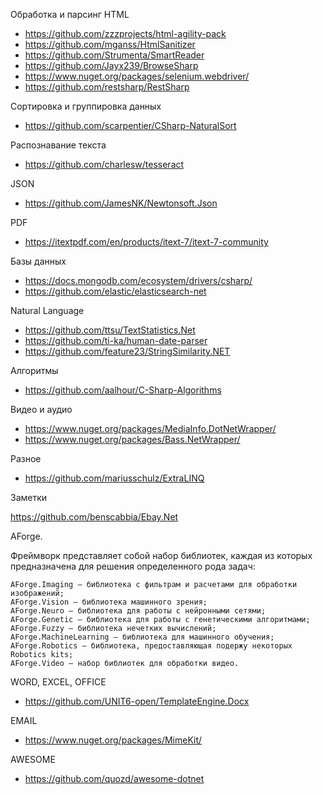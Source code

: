 Обработка и парсинг HTML

* https://github.com/zzzprojects/html-agility-pack
* https://github.com/mganss/HtmlSanitizer
* https://github.com/Strumenta/SmartReader
* https://github.com/Jayx239/BrowseSharp
* https://www.nuget.org/packages/selenium.webdriver/
* https://github.com/restsharp/RestSharp

Сортировка и группировка данных

* https://github.com/scarpentier/CSharp-NaturalSort

Распознавание текста

* https://github.com/charlesw/tesseract

JSON

* https://github.com/JamesNK/Newtonsoft.Json

PDF

* https://itextpdf.com/en/products/itext-7/itext-7-community

Базы данных

* https://docs.mongodb.com/ecosystem/drivers/csharp/
* https://github.com/elastic/elasticsearch-net


Natural Language

* https://github.com/ttsu/TextStatistics.Net
* https://github.com/ti-ka/human-date-parser
* https://github.com/feature23/StringSimilarity.NET

Алгоритмы

* https://github.com/aalhour/C-Sharp-Algorithms

Видео и аудио

* https://www.nuget.org/packages/MediaInfo.DotNetWrapper/
* https://www.nuget.org/packages/Bass.NetWrapper/


Разное

* https://github.com/mariusschulz/ExtraLINQ

Заметки

https://github.com/benscabbia/Ebay.Net

AForge.

Фреймворк представляет собой набор библиотек, каждая из которых предназначена для решения определенного рода задач:

    AForge.Imaging – библиотека с фильтрам и расчетами для обработки изображений;
    AForge.Vision – библиотека машинного зрения;
    AForge.Neuro – библиотека для работы с нейронными сетями;
    AForge.Genetic – библиотека для работы с генетическими алгоритмами;
    AForge.Fuzzy – библиотека нечетких вычислений;
    AForge.MachineLearning – библиотека для машинного обучения;
    AForge.Robotics – библиотека, предоставляющая подержу некоторых Robotics kits;
    AForge.Video – набор библиотек для обработки видео.

WORD, EXCEL, OFFICE

* https://github.com/UNIT6-open/TemplateEngine.Docx

EMAIL

* https://www.nuget.org/packages/MimeKit/


AWESOME

* https://github.com/quozd/awesome-dotnet
